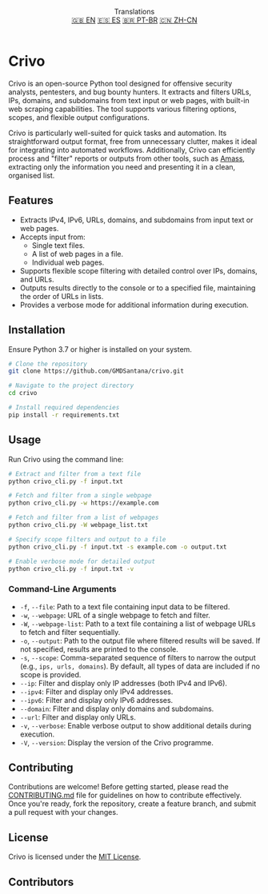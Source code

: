 <p align="center">
Translations <br>
<a href=https://github.com/GMDSantana/crivo/tree/master/README.md>🇬🇧 EN</a>
<a href=https://github.com/GMDSantana/crivo/tree/master/translations/es/README.md>🇪🇸 ES</a>
<a href=https://github.com/GMDSantana/crivo/tree/master/translations/pt-br/README.md>🇧🇷 PT-BR</a>
<a href=https://github.com/GMDSantana/crivo/tree/master/translations/zh-cn/README.md>🇨🇳 ZH-CN</a>
 <br><br>
</p>

# Crivo

Crivo is an open-source Python tool designed for offensive security analysts, pentesters, and bug bounty hunters. It extracts and filters URLs, IPs, domains, and subdomains from text input or web pages, with built-in web scraping capabilities. The tool supports various filtering options, scopes, and flexible output configurations.

Crivo is particularly well-suited for quick tasks and automation. Its straightforward output format, free from unnecessary clutter, makes it ideal for integrating into automated workflows. Additionally, Crivo can efficiently process and "filter" reports or outputs from other tools, such as [Amass](https://github.com/owasp-amass/amass), extracting only the information you need and presenting it in a clean, organised list.

## Features

- Extracts IPv4, IPv6, URLs, domains, and subdomains from input text or web pages.
- Accepts input from:
  - Single text files.
  - A list of web pages in a file.
  - Individual web pages.
- Supports flexible scope filtering with detailed control over IPs, domains, and URLs.
- Outputs results directly to the console or to a specified file, maintaining the order of URLs in lists.
- Provides a verbose mode for additional information during execution.

## Installation

Ensure Python 3.7 or higher is installed on your system.

```bash
# Clone the repository
git clone https://github.com/GMDSantana/crivo.git

# Navigate to the project directory
cd crivo

# Install required dependencies
pip install -r requirements.txt
```

## Usage

Run Crivo using the command line:

```bash
# Extract and filter from a text file
python crivo_cli.py -f input.txt

# Fetch and filter from a single webpage
python crivo_cli.py -w https://example.com

# Fetch and filter from a list of webpages
python crivo_cli.py -W webpage_list.txt

# Specify scope filters and output to a file
python crivo_cli.py -f input.txt -s example.com -o output.txt

# Enable verbose mode for detailed output
python crivo_cli.py -f input.txt -v
```

### Command-Line Arguments

- `-f`, `--file`: Path to a text file containing input data to be filtered.
- `-w`, `--webpage`: URL of a single webpage to fetch and filter.
- `-W`, `--webpage-list`: Path to a text file containing a list of webpage URLs to fetch and filter sequentially.
- `-o`, `--output`: Path to the output file where filtered results will be saved. If not specified, results are printed to the console.
- `-s`, `--scope`: Comma-separated sequence of filters to narrow the output (e.g., `ips, urls, domains`). By default, all types of data are included if no scope is provided.
- `--ip`: Filter and display only IP addresses (both IPv4 and IPv6).
- `--ipv4`: Filter and display only IPv4 addresses.
- `--ipv6`: Filter and display only IPv6 addresses.
- `--domain`: Filter and display only domains and subdomains.
- `--url`: Filter and display only URLs.
- `-v`, `--verbose`: Enable verbose output to show additional details during execution.
- `-V`, `--version`: Display the version of the Crivo programme.

## Contributing

Contributions are welcome! Before getting started, please read the [CONTRIBUTING.md](CONTRIBUTING.md) file for guidelines on how to contribute effectively. Once you're ready, fork the repository, create a feature branch, and submit a pull request with your changes.

## License

Crivo is licensed under the [MIT License](LICENSE).

## Contributors

<!-- ALL-CONTRIBUTORS-LIST:START - Do not remove or modify this section -->
<!-- prettier-ignore-start -->
<!-- markdownlint-disable -->

<!-- markdownlint-restore -->
<!-- prettier-ignore-end -->

<!-- ALL-CONTRIBUTORS-LIST:END -->

